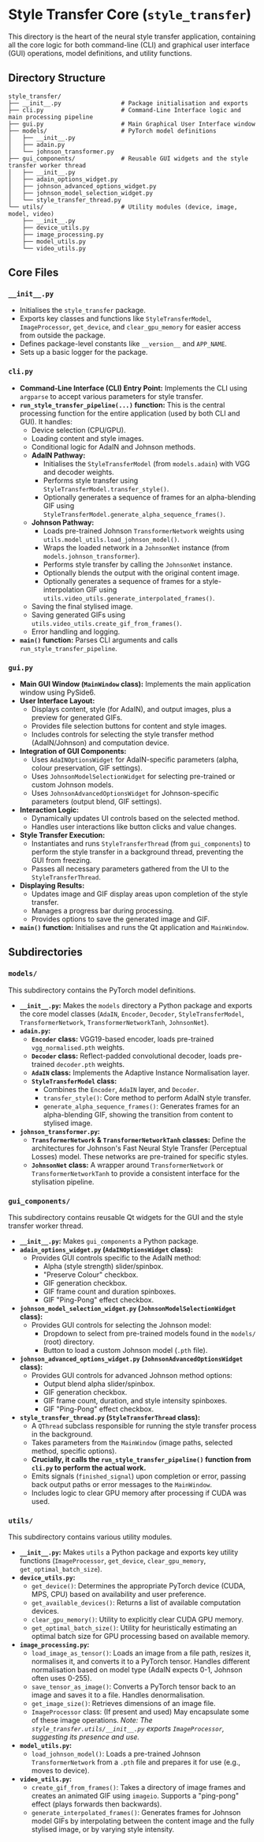 # Style Transfer Core (`style_transfer`)

This directory is the heart of the neural style transfer application, containing all the core logic for both command-line (CLI) and graphical user interface (GUI) operations, model definitions, and utility functions.

## Directory Structure

```text
style_transfer/
├── __init__.py                 # Package initialisation and exports
├── cli.py                      # Command-Line Interface logic and main processing pipeline
├── gui.py                      # Main Graphical User Interface window
├── models/                     # PyTorch model definitions
│   ├── __init__.py
│   ├── adain.py
│   └── johnson_transformer.py
├── gui_components/             # Reusable GUI widgets and the style transfer worker thread
│   ├── __init__.py
│   ├── adain_options_widget.py
│   ├── johnson_advanced_options_widget.py
│   ├── johnson_model_selection_widget.py
│   └── style_transfer_thread.py
└── utils/                      # Utility modules (device, image, model, video)
    ├── __init__.py
    ├── device_utils.py
    ├── image_processing.py
    ├── model_utils.py
    └── video_utils.py
```

## Core Files

### `__init__.py`

- Initialises the `style_transfer` package.
- Exports key classes and functions like `StyleTransferModel`, `ImageProcessor`, `get_device`, and `clear_gpu_memory` for easier access from outside the package.
- Defines package-level constants like `__version__` and `APP_NAME`.
- Sets up a basic logger for the package.

### `cli.py`

- **Command-Line Interface (CLI) Entry Point:** Implements the CLI using `argparse` to accept various parameters for style transfer.
- **`run_style_transfer_pipeline(...)` function:** This is the central processing function for the entire application (used by both CLI and GUI). It handles:
  - Device selection (CPU/GPU).
  - Loading content and style images.
  - Conditional logic for AdaIN and Johnson methods.
  - **AdaIN Pathway:**
    - Initialises the `StyleTransferModel` (from `models.adain`) with VGG and decoder weights.
    - Performs style transfer using `StyleTransferModel.transfer_style()`.
    - Optionally generates a sequence of frames for an alpha-blending GIF using `StyleTransferModel.generate_alpha_sequence_frames()`.
  - **Johnson Pathway:**
    - Loads pre-trained Johnson `TransformerNetwork` weights using `utils.model_utils.load_johnson_model()`.
    - Wraps the loaded network in a `JohnsonNet` instance (from `models.johnson_transformer`).
    - Performs style transfer by calling the `JohnsonNet` instance.
    - Optionally blends the output with the original content image.
    - Optionally generates a sequence of frames for a style-interpolation GIF using `utils.video_utils.generate_interpolated_frames()`.
  - Saving the final stylised image.
  - Saving generated GIFs using `utils.video_utils.create_gif_from_frames()`.
  - Error handling and logging.
- **`main()` function:** Parses CLI arguments and calls `run_style_transfer_pipeline`.

### `gui.py`

- **Main GUI Window (`MainWindow` class):** Implements the main application window using PySide6.
- **User Interface Layout:**
  - Displays content, style (for AdaIN), and output images, plus a preview for generated GIFs.
  - Provides file selection buttons for content and style images.
  - Includes controls for selecting the style transfer method (AdaIN/Johnson) and computation device.
- **Integration of GUI Components:**
  - Uses `AdaINOptionsWidget` for AdaIN-specific parameters (alpha, colour preservation, GIF settings).
  - Uses `JohnsonModelSelectionWidget` for selecting pre-trained or custom Johnson models.
  - Uses `JohnsonAdvancedOptionsWidget` for Johnson-specific parameters (output blend, GIF settings).
- **Interaction Logic:**
  - Dynamically updates UI controls based on the selected method.
  - Handles user interactions like button clicks and value changes.
- **Style Transfer Execution:**
  - Instantiates and runs `StyleTransferThread` (from `gui_components`) to perform the style transfer in a background thread, preventing the GUI from freezing.
  - Passes all necessary parameters gathered from the UI to the `StyleTransferThread`.
- **Displaying Results:**
  - Updates image and GIF display areas upon completion of the style transfer.
  - Manages a progress bar during processing.
  - Provides options to save the generated image and GIF.
- **`main()` function:** Initialises and runs the Qt application and `MainWindow`.

## Subdirectories

### `models/`

This subdirectory contains the PyTorch model definitions.

- **`__init__.py`:** Makes the `models` directory a Python package and exports the core model classes (`AdaIN`, `Encoder`, `Decoder`, `StyleTransferModel`, `TransformerNetwork`, `TransformerNetworkTanh`, `JohnsonNet`).
- **`adain.py`:**
  - **`Encoder` class:** VGG19-based encoder, loads pre-trained `vgg_normalised.pth` weights.
  - **`Decoder` class:** Reflect-padded convolutional decoder, loads pre-trained `decoder.pth` weights.
  - **`AdaIN` class:** Implements the Adaptive Instance Normalisation layer.
  - **`StyleTransferModel` class:**
    - Combines the `Encoder`, `AdaIN` layer, and `Decoder`.
    - `transfer_style()`: Core method to perform AdaIN style transfer.
    - `generate_alpha_sequence_frames()`: Generates frames for an alpha-blending GIF, showing the transition from content to stylised image.
- **`johnson_transformer.py`:**
  - **`TransformerNetwork` & `TransformerNetworkTanh` classes:** Define the architectures for Johnson's Fast Neural Style Transfer (Perceptual Losses) model. These networks are pre-trained for specific styles.
  - **`JohnsonNet` class:** A wrapper around `TransformerNetwork` or `TransformerNetworkTanh` to provide a consistent interface for the stylisation pipeline.

### `gui_components/`

This subdirectory contains reusable Qt widgets for the GUI and the style transfer worker thread.

- **`__init__.py`:** Makes `gui_components` a Python package.
- **`adain_options_widget.py` (`AdaINOptionsWidget` class):**
  - Provides GUI controls specific to the AdaIN method:
    - Alpha (style strength) slider/spinbox.
    - "Preserve Colour" checkbox.
    - GIF generation checkbox.
    - GIF frame count and duration spinboxes.
    - GIF "Ping-Pong" effect checkbox.
- **`johnson_model_selection_widget.py` (`JohnsonModelSelectionWidget` class):**
  - Provides GUI controls for selecting the Johnson model:
    - Dropdown to select from pre-trained models found in the `models/` (root) directory.
    - Button to load a custom Johnson model (`.pth` file).
- **`johnson_advanced_options_widget.py` (`JohnsonAdvancedOptionsWidget` class):**
  - Provides GUI controls for advanced Johnson method options:
    - Output blend alpha slider/spinbox.
    - GIF generation checkbox.
    - GIF frame count, duration, and style intensity spinboxes.
    - GIF "Ping-Pong" effect checkbox.
- **`style_transfer_thread.py` (`StyleTransferThread` class):**
  - A `QThread` subclass responsible for running the style transfer process in the background.
  - Takes parameters from the `MainWindow` (image paths, selected method, specific options).
  - **Crucially, it calls the `run_style_transfer_pipeline()` function from `cli.py` to perform the actual work.**
  - Emits signals (`finished_signal`) upon completion or error, passing back output paths or error messages to the `MainWindow`.
  - Includes logic to clear GPU memory after processing if CUDA was used.

### `utils/`

This subdirectory contains various utility modules.

- **`__init__.py`:** Makes `utils` a Python package and exports key utility functions (`ImageProcessor`, `get_device`, `clear_gpu_memory`, `get_optimal_batch_size`).
- **`device_utils.py`:**
  - `get_device()`: Determines the appropriate PyTorch device (CUDA, MPS, CPU) based on availability and user preference.
  - `get_available_devices()`: Returns a list of available computation devices.
  - `clear_gpu_memory()`: Utility to explicitly clear CUDA GPU memory.
  - `get_optimal_batch_size()`: Utility for heuristically estimating an optimal batch size for GPU processing based on available memory.
- **`image_processing.py`:**
  - `load_image_as_tensor()`: Loads an image from a file path, resizes it, normalises it, and converts it to a PyTorch tensor. Handles different normalisation based on model type (AdaIN expects 0-1, Johnson often uses 0-255).
  - `save_tensor_as_image()`: Converts a PyTorch tensor back to an image and saves it to a file. Handles denormalisation.
  - `get_image_size()`: Retrieves dimensions of an image file.
  - `ImageProcessor` class: (If present and used) May encapsulate some of these image operations. *Note: The `style_transfer.utils/__init__.py` exports `ImageProcessor`, suggesting its presence and use.*
- **`model_utils.py`:**
  - `load_johnson_model()`: Loads a pre-trained Johnson `TransformerNetwork` from a `.pth` file and prepares it for use (e.g., moves to device).
- **`video_utils.py`:**
  - `create_gif_from_frames()`: Takes a directory of image frames and creates an animated GIF using `imageio`. Supports a "ping-pong" effect (plays forwards then backwards).
  - `generate_interpolated_frames()`: Generates frames for Johnson model GIFs by interpolating between the content image and the fully stylised image, or by varying style intensity.